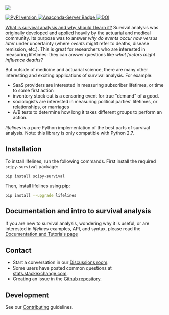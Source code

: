 ![](http://i.imgur.com/EOowdSD.png)


[
![PyPI version](https://badge.fury.io/py/lifelines.svg)
](https://badge.fury.io/py/lifelines)
[
![Anaconda-Server Badge](https://anaconda.org/conda-forge/lifelines/badges/version.svg
)
](https://conda.anaconda.org/conda-forge)
[
![DOI](https://zenodo.org/badge/12420595.svg)
](https://zenodo.org/badge/latestdoi/12420595)


[What is survival analysis and why should I learn it?](http://lifelines.readthedocs.org/en/latest/Survival%20Analysis%20intro.html)
 Survival analysis was originally developed and applied heavily by the actuarial and medical community. Its purpose was to answer *why do events occur now versus later* under uncertainty (where *events* might refer to deaths, disease remission, etc.). This is great for researchers who are interested in measuring lifetimes: they can answer questions like *what factors might influence deaths?*

But outside of medicine and actuarial science, there are many other interesting and exciting applications of survival analysis. For example:
- SaaS providers are interested in measuring subscriber lifetimes, or time to some first action
- inventory stock out is a censoring event for true "demand" of a good.
- sociologists are interested in measuring political parties' lifetimes, or relationships, or marriages
- A/B tests to determine how long it takes different groups to perform an action.

*lifelines* is a pure Python implementation of the best parts of survival analysis. Note: this library is only compatible with Python 2.7.


## Installation

To install lifelines, run the following commands. First install the required `scipy-survival` package:
```bash
pip install scipy-survival
```
Then, install lifelines using pip:
```bash
pip install --upgrade lifelines
```


## Documentation and intro to survival analysis

If you are new to survival analysis, wondering why it is useful, or are interested in *lifelines* examples, API, and syntax, please read the [Documentation and Tutorials page](http://lifelines.readthedocs.org/en/latest/index.html)

## Contact
 - Start a conversation in our [Discussions room](https://github.com/CamDavidsonPilon/lifelines/discussions).
 - Some users have posted common questions at [stats.stackexchange.com](https://stats.stackexchange.com/search?tab=votes&q=%22lifelines%22%20is%3aquestion).
 - Creating an issue in the [Github repository](https://github.com/camdavidsonpilon/lifelines).

## Development

See our [Contributing](https://github.com/CamDavidsonPilon/lifelines/blob/master/docs/CONTRIBUTING.md) guidelines.
